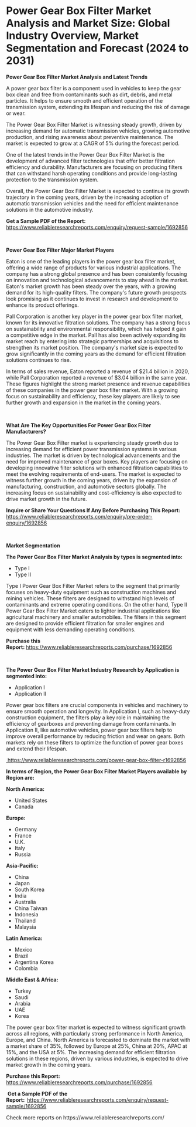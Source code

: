 <p><h1>Power Gear Box Filter Market Analysis and Market Size: Global Industry Overview, Market Segmentation and Forecast (2024 to 2031)</h1></p><p><strong>Power Gear Box Filter Market Analysis and Latest Trends</strong></p>
<p><p>A power gear box filter is a component used in vehicles to keep the gear box clean and free from contaminants such as dirt, debris, and metal particles. It helps to ensure smooth and efficient operation of the transmission system, extending its lifespan and reducing the risk of damage or wear.</p><p>The Power Gear Box Filter Market is witnessing steady growth, driven by increasing demand for automatic transmission vehicles, growing automotive production, and rising awareness about preventive maintenance. The market is expected to grow at a CAGR of 5% during the forecast period.</p><p>One of the latest trends in the Power Gear Box Filter Market is the development of advanced filter technologies that offer better filtration efficiency and durability. Manufacturers are focusing on producing filters that can withstand harsh operating conditions and provide long-lasting protection to the transmission system.</p><p>Overall, the Power Gear Box Filter Market is expected to continue its growth trajectory in the coming years, driven by the increasing adoption of automatic transmission vehicles and the need for efficient maintenance solutions in the automotive industry.</p></p>
<p><strong>Get a Sample PDF of the Report:&nbsp;</strong> <a href="https://www.reliableresearchreports.com/enquiry/request-sample/1692856">https://www.reliableresearchreports.com/enquiry/request-sample/1692856</a></p>
<p>&nbsp;</p>
<p><strong>Power Gear Box Filter Major Market Players</strong></p>
<p><p>Eaton is one of the leading players in the power gear box filter market, offering a wide range of products for various industrial applications. The company has a strong global presence and has been consistently focusing on innovation and technological advancements to stay ahead in the market. Eaton's market growth has been steady over the years, with a growing demand for its high-quality filters. The company's future growth prospects look promising as it continues to invest in research and development to enhance its product offerings.</p><p>Pall Corporation is another key player in the power gear box filter market, known for its innovative filtration solutions. The company has a strong focus on sustainability and environmental responsibility, which has helped it gain a competitive edge in the market. Pall has also been actively expanding its market reach by entering into strategic partnerships and acquisitions to strengthen its market position. The company's market size is expected to grow significantly in the coming years as the demand for efficient filtration solutions continues to rise.</p><p>In terms of sales revenue, Eaton reported a revenue of $21.4 billion in 2020, while Pall Corporation reported a revenue of $3.04 billion in the same year. These figures highlight the strong market presence and revenue capabilities of these companies in the power gear box filter market. With a growing focus on sustainability and efficiency, these key players are likely to see further growth and expansion in the market in the coming years.</p></p>
<p>&nbsp;</p>
<p><strong>What Are The Key Opportunities For Power Gear Box Filter Manufacturers?</strong></p>
<p><p>The Power Gear Box Filter market is experiencing steady growth due to increasing demand for efficient power transmission systems in various industries. The market is driven by technological advancements and the need for improved maintenance of gear boxes. Key players are focusing on developing innovative filter solutions with enhanced filtration capabilities to meet the evolving requirements of end-users. The market is expected to witness further growth in the coming years, driven by the expansion of manufacturing, construction, and automotive sectors globally. The increasing focus on sustainability and cost-efficiency is also expected to drive market growth in the future.</p></p>
<p><strong>Inquire or Share Your Questions If Any Before Purchasing This Report:</strong> <a href="https://www.reliableresearchreports.com/enquiry/pre-order-enquiry/1692856">https://www.reliableresearchreports.com/enquiry/pre-order-enquiry/1692856</a></p>
<p>&nbsp;</p>
<p><strong>Market Segmentation</strong></p>
<p><strong>The Power Gear Box Filter Market Analysis by types is segmented into:</strong></p>
<p><ul><li>Type I</li><li>Type II</li></ul></p>
<p><p>Type I Power Gear Box Filter Market refers to the segment that primarily focuses on heavy-duty equipment such as construction machines and mining vehicles. These filters are designed to withstand high levels of contaminants and extreme operating conditions. On the other hand, Type II Power Gear Box Filter Market caters to lighter industrial applications like agricultural machinery and smaller automobiles. The filters in this segment are designed to provide efficient filtration for smaller engines and equipment with less demanding operating conditions.</p></p>
<p><strong>Purchase this Report:&nbsp;</strong><a href="https://www.reliableresearchreports.com/purchase/1692856">https://www.reliableresearchreports.com/purchase/1692856</a></p>
<p>&nbsp;</p>
<p><strong>The Power Gear Box Filter Market Industry Research by Application is segmented into:</strong></p>
<p><ul><li>Application I</li><li>Application II</li></ul></p>
<p><p>Power gear box filters are crucial components in vehicles and machinery to ensure smooth operation and longevity. In Application I, such as heavy-duty construction equipment, the filters play a key role in maintaining the efficiency of gearboxes and preventing damage from contaminants. In Application II, like automotive vehicles, power gear box filters help to improve overall performance by reducing friction and wear on gears. Both markets rely on these filters to optimize the function of power gear boxes and extend their lifespan.</p></p>
<p><a href="https://www.reliableresearchreports.com/power-gear-box-filter-r1692856">&nbsp;https://www.reliableresearchreports.com/power-gear-box-filter-r1692856</a></p>
<p><strong>In terms of Region, the Power Gear Box Filter Market Players available by Region are:</strong></p>
<p>
    <p> <strong> North America: </strong>
        <ul>
            <li>United States</li>
            <li>Canada</li>
        </ul>
        </p> 
    <p> <strong> Europe: </strong>
        <ul>
            <li>Germany</li>
            <li>France</li>
            <li>U.K.</li>
            <li>Italy</li>
            <li>Russia</li>
        </ul>
        </p> 
    <p> <strong> Asia-Pacific: </strong>
        <ul>
            <li>China</li>
            <li>Japan</li>
            <li>South Korea</li>
            <li>India</li>
            <li>Australia</li>
            <li>China Taiwan</li>
            <li>Indonesia</li>
            <li>Thailand</li>
            <li>Malaysia</li>
        </ul>
        </p> 
    <p> <strong> Latin America: </strong>
        <ul>
            <li>Mexico</li>
            <li>Brazil</li>
            <li>Argentina Korea</li>
            <li>Colombia</li>
        </ul>
        </p> 
    <p> <strong> Middle East & Africa: </strong>
        <ul>
            <li>Turkey</li>
            <li>Saudi</li>
            <li>Arabia</li>
            <li>UAE</li>
            <li>Korea</li>
        </ul>
    </p>
    </p>
<p><p>The power gear box filter market is expected to witness significant growth across all regions, with particularly strong performance in North America, Europe, and China. North America is forecasted to dominate the market with a market share of 35%, followed by Europe at 25%, China at 20%, APAC at 15%, and the USA at 5%. The increasing demand for efficient filtration solutions in these regions, driven by various industries, is expected to drive market growth in the coming years.</p></p>
<p><strong>Purchase this Report: </strong><a href="https://www.reliableresearchreports.com/purchase/1692856">https://www.reliableresearchreports.com/purchase/1692856</a></p>
<p>&nbsp;<strong>Get a Sample PDF of the Report:&nbsp;&nbsp;</strong><a href="https://www.reliableresearchreports.com/enquiry/request-sample/1692856">https://www.reliableresearchreports.com/enquiry/request-sample/1692856</a></p>
<p><strong></strong></p>
<p>Check more reports on https://www.reliableresearchreports.com/</p>
